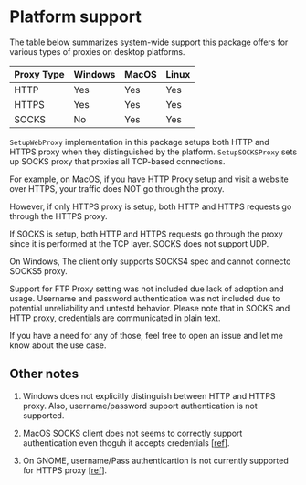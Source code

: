 # Platform support

The table below summarizes system-wide support this package offers for various types of proxies on desktop platforms.

| Proxy Type | Windows | MacOS | Linux |
| --- | ----------- | ------ | ------ |
| HTTP | Yes | Yes | Yes
| HTTPS | Yes | Yes | Yes
| SOCKS | No | Yes | Yes


`SetupWebProxy` implementation in this package setups both HTTP and HTTPS proxy when they distinguished by the platform. `SetupSOCKSProxy` sets up SOCKS proxy that proxies all TCP-based connections. 

For example, on MacOS, if you have HTTP Proxy setup and visit a website over HTTPS, your traffic does NOT go through the proxy. 

However, if only HTTPS proxy is setup, both HTTP and HTTPS requests go through the HTTPS proxy.

If SOCKS is setup, both HTTP and HTTPS requests go through the proxy since it is performed at the TCP layer. SOCKS does not support UDP.

On Windows, The client only supports SOCKS4 spec and cannot connecto SOCKS5 proxy.

Support for FTP Proxy setting was not included due lack of adoption and usage. Username and password authentication was not included due to potential unreliability and untestd behavior. Please note that in SOCKS and HTTP proxy, credentials are communicated in plain text.

If you have a need for any of those, feel free to open an issue and let me know about the use case.

## Other notes

1. Windows does not explicitly distinguish between HTTP and HTTPS proxy. Also, username/password support authentication is not supported.

2. MacOS SOCKS client does not seems to correctly support authentication even thoguh it accepts credentials [[ref](https://discussions.apple.com/thread/255394737?sortBy=best)].

3. On GNOME, username/Pass authenticartion is not currently supported for HTTPS proxy [[ref](https://gitlab.gnome.org/GNOME/gsettings-desktop-schemas/-/issues/42)].